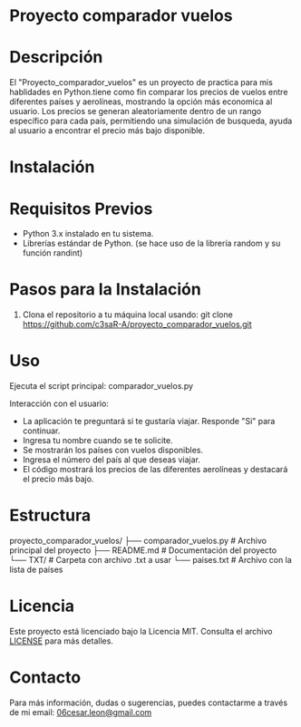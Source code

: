 # Proyecto comparador vuelos

# Descripción
El "Proyecto_comparador_vuelos" 
es un proyecto de practica para mis hablidades en Python.tiene como fin comparar los precios de vuelos entre diferentes países y aerolíneas, mostrando la opción más economica al usuario. 
Los precios se generan aleatoriamente dentro de un rango específico para cada país, permitiendo una simulación de busqueda, ayuda al usuario a encontrar el precio más bajo disponible.

# Instalación

# Requisitos Previos
- Python 3.x instalado en tu sistema.
- Librerías estándar de Python. (se hace uso de la librería random y su función randint)

# Pasos para la Instalación

1. Clona el repositorio a tu máquina local usando:
   git clone https://github.com/c3saR-A/proyecto_comparador_vuelos.git

# Uso

Ejecuta el script principal:
comparador_vuelos.py

Interacción con el usuario:
- La aplicación te preguntará si te gustaría viajar. Responde "Si" para continuar.
- Ingresa tu nombre cuando se te solicite.
- Se mostrarán los países con vuelos disponibles.
- Ingresa el número del país al que deseas viajar.
- El código mostrará los precios de las diferentes aerolíneas y destacará el precio más bajo.

# Estructura

proyecto_comparador_vuelos/
├── comparador_vuelos.py   # Archivo principal del proyecto
├── README.md              # Documentación del proyecto
└── TXT/                   # Carpeta con archivo .txt a usar
      └── paises.txt       # Archivo con la lista de países

# Licencia
Este proyecto está licenciado bajo la Licencia MIT. Consulta el archivo [LICENSE](./LICENSE) para más detalles.

# Contacto
Para más información, dudas o sugerencias, puedes contactarme a través de mi email: 06cesar.leon@gmail.com


